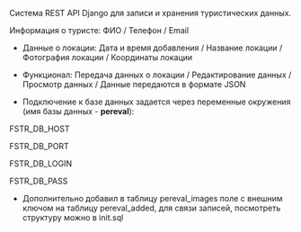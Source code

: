 Система REST API Django для записи и хранения туристических данных.

Информация о туристе: ФИО 
/ Телефон 
/ Email

- Данные о локации: Дата и время добавления
/ Название локации
/ Фотография локации
/ Координаты локации


- Функционал: Передача данных о локации
/ Редактирование данных
/ Просмотр данных
/ Данные передаются в формате JSON


- Подключение к базе данных задается 
через переменные окружения (имя базы данных - **pereval**):
 
FSTR_DB_HOST

FSTR_DB_PORT

FSTR_DB_LOGIN

FSTR_DB_PASS

- Дополнительно добавил в таблицу pereval_images поле с внешним ключом на таблицу pereval_added, для связи записей, посмотреть структуру можно в init.sql

